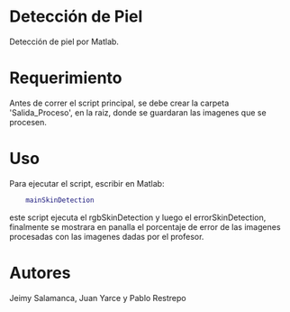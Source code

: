 Detección de Piel
===========
Detección de piel por Matlab.


Requerimiento
===========
Antes de correr el script principal, se debe crear la carpeta 'Salida_Proceso', en la raiz, donde se guardaran las imagenes que se procesen.

Uso
===========
Para ejecutar el script, escribir en Matlab: 
``` matlab
    mainSkinDetection
```
este script ejecuta el rgbSkinDetection y luego el errorSkinDetection, finalmente se mostrara en panalla el porcentaje de error de las imagenes procesadas con las imagenes dadas por el profesor.

Autores
===========
Jeimy Salamanca, Juan Yarce y Pablo Restrepo 